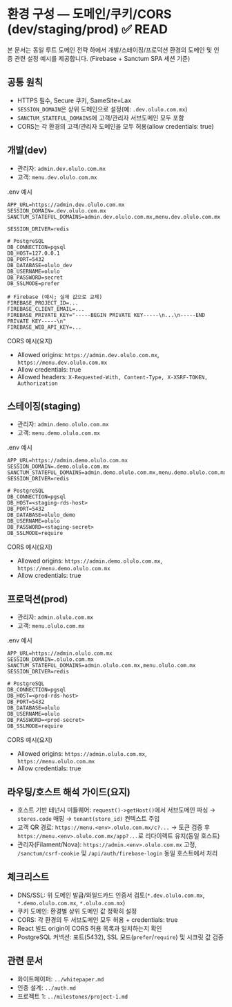 # 환경 구성 — 도메인/쿠키/CORS (dev/staging/prod) ✅ READ

본 문서는 동일 루트 도메인 전략 하에서 개발/스테이징/프로덕션 환경의 도메인 및 인증 관련 설정 예시를 제공합니다. (Firebase + Sanctum SPA 세션 기준)

## 공통 원칙
- HTTPS 필수, Secure 쿠키, SameSite=Lax
- `SESSION_DOMAIN`은 상위 도메인으로 설정(예: `.dev.olulo.com.mx`)
- `SANCTUM_STATEFUL_DOMAINS`에 고객/관리자 서브도메인 모두 포함
- CORS는 각 환경의 고객/관리자 도메인을 모두 허용(allow credentials: true)

## 개발(dev)
- 관리자: `admin.dev.olulo.com.mx`
- 고객: `menu.dev.olulo.com.mx`

.env 예시
```
APP_URL=https://admin.dev.olulo.com.mx
SESSION_DOMAIN=.dev.olulo.com.mx
SANCTUM_STATEFUL_DOMAINS=admin.dev.olulo.com.mx,menu.dev.olulo.com.mx

SESSION_DRIVER=redis

# PostgreSQL
DB_CONNECTION=pgsql
DB_HOST=127.0.0.1
DB_PORT=5432
DB_DATABASE=olulo_dev
DB_USERNAME=olulo
DB_PASSWORD=secret
DB_SSLMODE=prefer

# Firebase (예시; 실제 값으로 교체)
FIREBASE_PROJECT_ID=...
FIREBASE_CLIENT_EMAIL=...
FIREBASE_PRIVATE_KEY="-----BEGIN PRIVATE KEY-----\n...\n-----END PRIVATE KEY-----\n"
FIREBASE_WEB_API_KEY=...
```

CORS 예시(요지)
- Allowed origins: `https://admin.dev.olulo.com.mx`, `https://menu.dev.olulo.com.mx`
- Allow credentials: true
- Allowed headers: `X-Requested-With, Content-Type, X-XSRF-TOKEN, Authorization`

## 스테이징(staging)
- 관리자: `admin.demo.olulo.com.mx`
- 고객: `menu.demo.olulo.com.mx`

.env 예시
```
APP_URL=https://admin.demo.olulo.com.mx
SESSION_DOMAIN=.demo.olulo.com.mx
SANCTUM_STATEFUL_DOMAINS=admin.demo.olulo.com.mx,menu.demo.olulo.com.mx
SESSION_DRIVER=redis

# PostgreSQL
DB_CONNECTION=pgsql
DB_HOST=<staging-rds-host>
DB_PORT=5432
DB_DATABASE=olulo_demo
DB_USERNAME=olulo
DB_PASSWORD=<staging-secret>
DB_SSLMODE=require
```

CORS 예시(요지)
- Allowed origins: `https://admin.demo.olulo.com.mx`, `https://menu.demo.olulo.com.mx`
- Allow credentials: true

## 프로덕션(prod)
- 관리자: `admin.olulo.com.mx`
- 고객: `menu.olulo.com.mx`

.env 예시
```
APP_URL=https://admin.olulo.com.mx
SESSION_DOMAIN=.olulo.com.mx
SANCTUM_STATEFUL_DOMAINS=admin.olulo.com.mx,menu.olulo.com.mx
SESSION_DRIVER=redis

# PostgreSQL
DB_CONNECTION=pgsql
DB_HOST=<prod-rds-host>
DB_PORT=5432
DB_DATABASE=olulo
DB_USERNAME=olulo
DB_PASSWORD=<prod-secret>
DB_SSLMODE=require
```

CORS 예시(요지)
- Allowed origins: `https://admin.olulo.com.mx`, `https://menu.olulo.com.mx`
- Allow credentials: true

## 라우팅/호스트 해석 가이드(요지)
- 호스트 기반 테넌시 미들웨어: `request()->getHost()`에서 서브도메인 파싱 → `stores.code` 매핑 → `tenant(store_id)` 컨텍스트 주입
- 고객 QR 경로: `https://menu.<env>.olulo.com.mx/c?...` → 토큰 검증 후 `https://menu.<env>.olulo.com.mx/app?...`로 리다이렉트 유지(동일 호스트)
- 관리자(Filament/Nova): `https://admin.<env>.olulo.com.mx` 고정, `/sanctum/csrf-cookie` 및 `/api/auth/firebase-login` 동일 호스트에서 처리

## 체크리스트
- DNS/SSL: 위 도메인 발급/와일드카드 인증서 검토(`*.dev.olulo.com.mx`, `*.demo.olulo.com.mx`, `*.olulo.com.mx`)
- 쿠키 도메인: 환경별 상위 도메인 값 정확히 설정
- CORS: 각 환경의 두 서브도메인 모두 허용 + credentials: true
- React 빌드 origin이 CORS 허용 목록과 일치하는지 확인
 - PostgreSQL 커넥션: 포트(5432), SSL 모드(`prefer`/`require`) 및 시크릿 값 검증

## 관련 문서
- 화이트페이퍼: `../whitepaper.md`
- 인증 설계: `../auth.md`
- 프로젝트 1: `../milestones/project-1.md`
